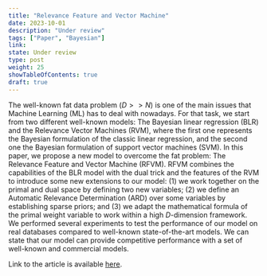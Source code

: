 ```yaml
---
title: "Relevance Feature and Vector Machine"
date: 2023-10-01
description: "Under review"
tags: ["Paper", "Bayesian"]
link: 
state: Under review
type: post
weight: 25
showTableOfContents: true
draft: true
---
```


The well-known fat data problem ($D>>N$) is one of the main issues that Machine Learning (ML) has to deal with nowadays. For that task, we start from two different well-known models: The Bayesian linear regression (BLR) and the Relevance Vector Machines (RVM), where the first one represents the Bayesian formulation of the classic linear regression, and the second one the Bayesian formulation of support vector machines (SVM). In this paper, we propose a new model to overcome the fat problem: The Relevance Feature and Vector Machine (RFVM). RFVM combines the capabilities of the BLR model with the dual trick and the features of the RVM to introduce some new extensions to our model: (1) we work together on the primal and dual space by defining two new variables; (2) we define an Automatic Relevance Determination (ARD) over some variables by establishing sparse priors; and (3) we adapt the mathematical formula of the primal weight variable to work within a high $D$-dimension framework. We performed several experiments to test the performance of our model on real databases compared to well-known state-of-the-art models. We can state that our model can provide competitive performance with a set of well-known and commercial models.

Link to the article is available [here](https://).